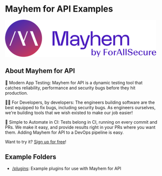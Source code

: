 # Mayhem for API Examples

<a href="http://mayhem4api.forallsecure.com/signup">
<img src=".//img/mayhem-logo.svg" width="500" />
</a>

## About Mayhem for API

🧪 Modern App Testing: Mayhem for API is a dynamic testing tool that
catches reliability, performance and security bugs before they hit
production.

🧑‍💻 For Developers, by developers: The engineers building
software are the best equipped to fix bugs, including security bugs. As
engineers ourselves, we're building tools that we wish existed to make
our job easier! 

🤖 Simple to Automate in CI: Tests belong in CI, running on every commit
and PRs. We make it easy, and provide results right in your PRs where
you want them. Adding Mayhem for API to a DevOps pipeline is easy.

Want to try it? [Sign up for free](http://mayhem4api.forallsecure.com/signup)!

## Example Folders

- [/plugins](plugins/README.md):         Example plugins for use with Mayhem for API
